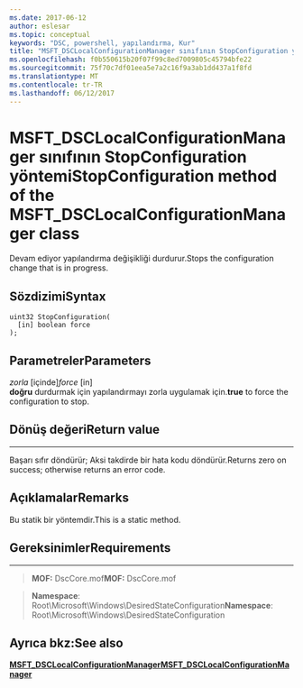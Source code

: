 ```yaml
---
ms.date: 2017-06-12
author: eslesar
ms.topic: conceptual
keywords: "DSC, powershell, yapılandırma, Kur"
title: "MSFT_DSCLocalConfigurationManager sınıfının StopConfiguration yöntemi"
ms.openlocfilehash: f0b550615b20f07f99c8ed7009805c45794bfe22
ms.sourcegitcommit: 75f70c7df01eea5e7a2c16f9a3ab1dd437a1f8fd
ms.translationtype: MT
ms.contentlocale: tr-TR
ms.lasthandoff: 06/12/2017
---
```

# <a name="stopconfiguration-method-of-the-msftdsclocalconfigurationmanager-class"></a><span data-ttu-id="0cb82-103">MSFT_DSCLocalConfigurationManager sınıfının StopConfiguration yöntemi</span><span class="sxs-lookup"><span data-stu-id="0cb82-103">StopConfiguration method of the MSFT_DSCLocalConfigurationManager class</span></span>

<span data-ttu-id="0cb82-104">Devam ediyor yapılandırma değişikliği durdurur.</span><span class="sxs-lookup"><span data-stu-id="0cb82-104">Stops the configuration change that is in progress.</span></span>

<a name="syntax"></a><span data-ttu-id="0cb82-105">Sözdizimi</span><span class="sxs-lookup"><span data-stu-id="0cb82-105">Syntax</span></span>
------

```mof
uint32 StopConfiguration(
  [in] boolean force
);
```

<a name="parameters"></a><span data-ttu-id="0cb82-106">Parametreler</span><span class="sxs-lookup"><span data-stu-id="0cb82-106">Parameters</span></span>
----------

<span data-ttu-id="0cb82-107">*zorla* \[içinde\]</span><span class="sxs-lookup"><span data-stu-id="0cb82-107">*force* \[in\]</span></span>  
<span data-ttu-id="0cb82-108">**doğru** durdurmak için yapılandırmayı zorla uygulamak için.</span><span class="sxs-lookup"><span data-stu-id="0cb82-108">**true** to force the configuration to stop.</span></span>

## <a name="return-value"></a><span data-ttu-id="0cb82-109">Dönüş değeri</span><span class="sxs-lookup"><span data-stu-id="0cb82-109">Return value</span></span>
------------

<span data-ttu-id="0cb82-110">Başarı sıfır döndürür; Aksi takdirde bir hata kodu döndürür.</span><span class="sxs-lookup"><span data-stu-id="0cb82-110">Returns zero on success; otherwise returns an error code.</span></span>

## <a name="remarks"></a><span data-ttu-id="0cb82-111">Açıklamalar</span><span class="sxs-lookup"><span data-stu-id="0cb82-111">Remarks</span></span>

<span data-ttu-id="0cb82-112">Bu statik bir yöntemdir.</span><span class="sxs-lookup"><span data-stu-id="0cb82-112">This is a static method.</span></span>

## <a name="requirements"></a><span data-ttu-id="0cb82-113">Gereksinimler</span><span class="sxs-lookup"><span data-stu-id="0cb82-113">Requirements</span></span>
------------
><span data-ttu-id="0cb82-114">**MOF:** DscCore.mof</span><span class="sxs-lookup"><span data-stu-id="0cb82-114">**MOF:** DscCore.mof</span></span>

><span data-ttu-id="0cb82-115">**Namespace**: Root\Microsoft\Windows\DesiredStateConfiguration</span><span class="sxs-lookup"><span data-stu-id="0cb82-115">**Namespace**: Root\Microsoft\Windows\DesiredStateConfiguration</span></span>


## <a name="see-also"></a><span data-ttu-id="0cb82-116">Ayrıca bkz:</span><span class="sxs-lookup"><span data-stu-id="0cb82-116">See also</span></span>


[<span data-ttu-id="0cb82-117">**MSFT_DSCLocalConfigurationManager**</span><span class="sxs-lookup"><span data-stu-id="0cb82-117">**MSFT_DSCLocalConfigurationManager**</span></span>](msft-dsclocalconfigurationmanager.md)


 

 



